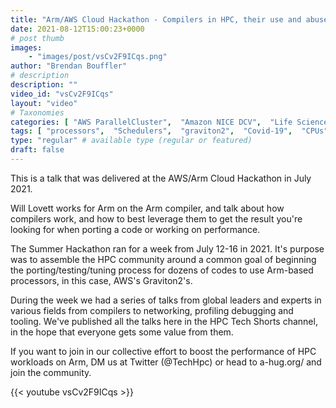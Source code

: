 ```yaml
---
title: "Arm/AWS Cloud Hackathon - Compilers in HPC, their use and abuse"
date: 2021-08-12T15:00:23+0000
# post thumb
images:
    - "images/post/vsCv2F9ICqs.png"
author: "Brendan Bouffler"
# description
description: ""
video_id: "vsCv2F9ICqs"
layout: "video"
# Taxonomies
categories: [ "AWS ParallelCluster",  "Amazon NICE DCV",  "Life Sciences", ]
tags: [ "processors",  "Schedulers",  "graviton2",  "Covid-19",  "CPUs",  "GPUs",  "graviton",  "Storage",  "EC2",  "High Performance Computing",  "Lustre",  "compilers",  "HPC",  "tuning",  "arm compiler",  "porting",  "arm",  "DCV",  "vizualization",  "virtualization",  "ParallelCluster",  "techshorts", ]
type: "regular" # available type (regular or featured)
draft: false
---
```


This is a talk that was delivered at the AWS/Arm Cloud Hackathon in July 2021.

Will Lovett works for Arm on the Arm compiler, and talk about how compilers work, and how to best leverage them to get the result you're looking for when porting a code or working on performance.

The Summer Hackathon ran for a week from July 12-16 in 2021. It's purpose was to assemble the HPC community around a common goal of beginning the porting/testing/tuning process for dozens of codes to use Arm-based processors, in this case, AWS's Graviton2's.

During the week we had a series of talks from global leaders and experts in various fields from compilers to networking, profiling debugging and tooling. We've published all the talks here in the HPC Tech Shorts channel, in the hope that everyone gets some value from them.

If you want to join in our collective effort to boost the performance of HPC workloads on Arm, DM us at Twitter (@TechHpc) or head to a-hug.org/ and join the community.

{{< youtube vsCv2F9ICqs >}}
